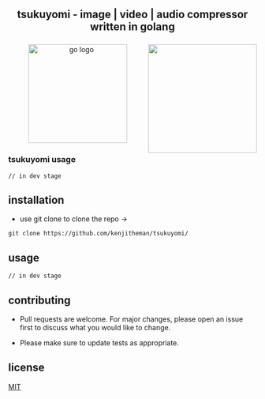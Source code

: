 <h2 align="center">tsukuyomi - image | video | audio compressor written in golang</h2>

###

<img align="right" height="220" src="https://media.tenor.com/3wBClQGtDkgAAAAC/hououin-kyouma.gif"  />

###

<div align="center">
  <img src="https://cdn.jsdelivr.net/gh/devicons/devicon/icons/go/go-original.svg" height="200" alt="go logo"  />
</div>

###


### tsukuyomi usage

```
// in dev stage
```

## installation

- use git clone to clone the repo ->

```
git clone https://github.com/kenjitheman/tsukuyomi/
```

## usage

```
// in dev stage
```

## contributing

- Pull requests are welcome. For major changes, please open an issue first
to discuss what you would like to change.

- Please make sure to update tests as appropriate.

## license

[MIT](https://choosealicense.com/licenses/mit/)
